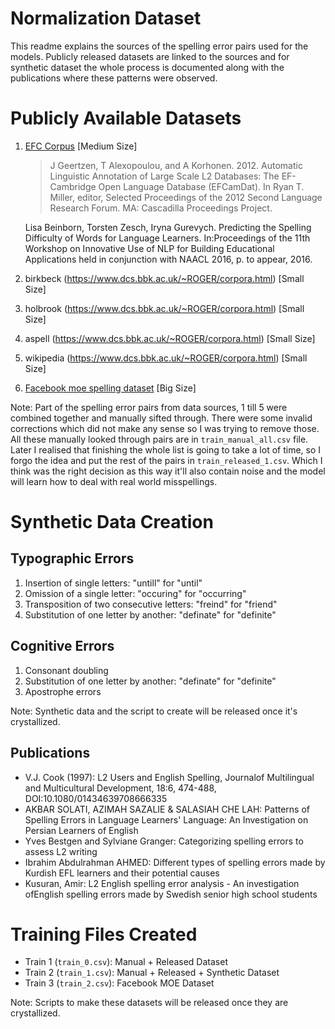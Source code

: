 Normalization Dataset
======

This readme explains the sources of the spelling error pairs used for the models. Publicly released datasets are linked to the sources and for synthetic dataset the whole process is documented along with the publications where these patterns were observed.


# Publicly Available Datasets

1. [EFC Corpus](https://corpus.mml.cam.ac.uk/efcamdat/) [Medium Size]

    > J Geertzen, T Alexopoulou, and A Korhonen. 2012. Automatic Linguistic Annotation of Large Scale L2 Databases: The EF-Cambridge Open Language Database (EFCamDat). In Ryan T. Miller, editor, Selected Proceedings of the 2012 Second Language Research Forum. MA: Cascadilla Proceedings Project.

    Lisa Beinborn, Torsten Zesch, Iryna Gurevych. Predicting the Spelling Difficulty of Words for Language Learners. In:Proceedings of the 11th Workshop on Innovative Use of NLP for Building Educational Applications held in conjunction with NAACL 2016, p. to appear, 2016.

2. birkbeck (https://www.dcs.bbk.ac.uk/~ROGER/corpora.html) [Small Size]
3. holbrook (https://www.dcs.bbk.ac.uk/~ROGER/corpora.html) [Small Size]
4. aspell (https://www.dcs.bbk.ac.uk/~ROGER/corpora.html) [Small Size]
5. wikipedia (https://www.dcs.bbk.ac.uk/~ROGER/corpora.html) [Small Size]
6. [Facebook moe spelling dataset](https://github.com/facebookresearch/moe/tree/master/data) [Big Size]


Note: Part of the spelling error pairs from data sources, 1 till 5 were combined together and manually sifted through. There were some invalid corrections which did not make any sense so I was trying to remove those. All these manually looked through pairs are in `train_manual_all.csv` file. Later I realised that finishing the whole list is going to take a lot of time, so I forgo the idea and put the rest of the pairs in `train_released_1.csv`. Which I think was the right decision as this way it'll also contain noise and the model will learn how to deal with real world misspellings.


# Synthetic Data Creation

## Typographic Errors

1. Insertion of single letters: "untill" for "until"
2. Omission of a single letter: "occuring" for "occurring"
3. Transposition of two consecutive letters: "freind" for "friend"
4. Substitution of one letter by another: "definate" for "definite"

## Cognitive Errors

1. Consonant doubling
2. Substitution of one letter by another: "definate" for "definite"
3. Apostrophe errors

Note: Synthetic data and the script to create will be released once it's crystallized.


## Publications

- V.J. Cook (1997): L2 Users and English Spelling, Journalof Multilingual and Multicultural Development, 18:6, 474-488, DOI:10.1080/01434639708666335
- AKBAR SOLATI, AZIMAH SAZALIE & SALASIAH CHE LAH: Patterns of Spelling Errors in Language Learners' Language: An Investigation on Persian Learners of English
- Yves Bestgen and Sylviane Granger: Categorizing spelling errors to assess L2 writing
- Ibrahim Abdulrahman AHMED: Different types of spelling errors made by Kurdish EFL learners and their potential causes
- Kusuran, Amir: L2 English spelling error analysis - An investigation ofEnglish spelling errors made by Swedish senior high school students


# Training Files Created

- Train 1 (`train_0.csv`): Manual + Released Dataset
- Train 2 (`train_1.csv`): Manual + Released + Synthetic Dataset
- Train 3 (`train_2.csv`): Facebook MOE Dataset

Note: Scripts to make these datasets will be released once they are crystallized.
